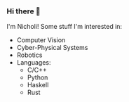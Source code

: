 ### Hi there 👋
I'm Nicholi!
Some stuff I'm interested in:
  - Computer Vision
  - Cyber-Physical Systems
  - Robotics
  - Languages:
    + C/C++
    + Python
    + Haskell
    + Rust
<!--
**nicholicaron/nicholicaron** is a ✨ _special_ ✨ repository because its `README.md` (this file) appears on your GitHub profile.

Here are some ideas to get you started:

- 🔭 I’m currently working on ...
- 🌱 I’m currently learning ...
- 👯 I’m looking to collaborate on ...
- 🤔 I’m looking for help with ...
- 💬 Ask me about ...
- 📫 How to reach me: ...
- 😄 Pronouns: ...
- ⚡ Fun fact: ...
-->
